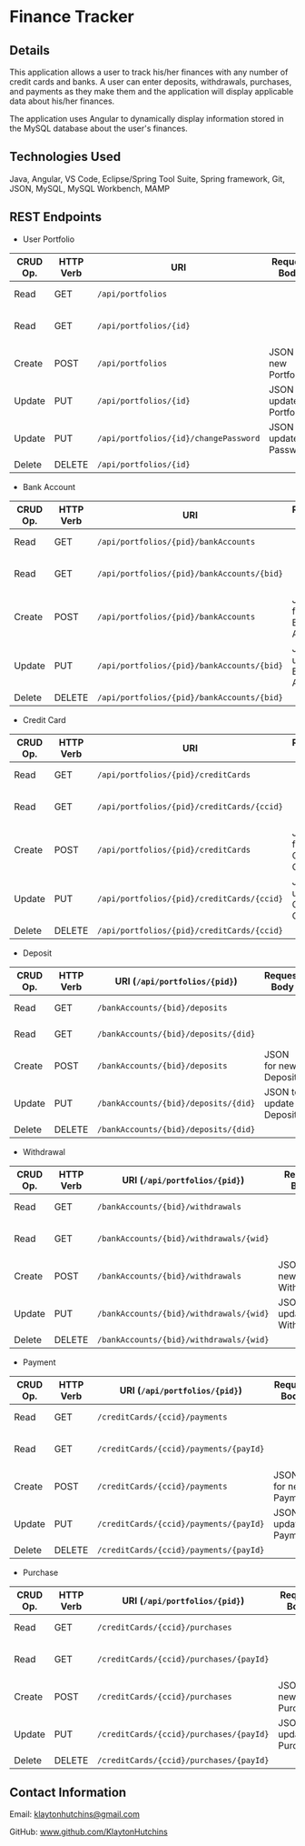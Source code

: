 # Finance Tracker

## Details

This application allows a user to track his/her finances with any number of credit cards and banks. A user can enter deposits, withdrawals, purchases, and payments as they make them and the application will display applicable data about his/her finances.

The application uses Angular to dynamically display information stored in the MySQL database about the user's finances.

## Technologies Used
Java, Angular, VS Code, Eclipse/Spring Tool Suite, Spring framework, Git, JSON, MySQL, MySQL Workbench, MAMP

## REST Endpoints

- User Portfolio

| CRUD Op. | HTTP Verb | URI                  | Request Body | Response Body |
|----------|-----------|-------------------------------|--------------|---------------|
| Read     | GET       | `/api/portfolios`         |              | List of all Portfolios |
| Read     | GET       | `/api/portfolios/{id}`|              | Representation of one Portfolio |
| Create   | POST      | `/api/portfolios`         | JSON for new Portfolio | JSON of created Portfolio |
| Update   | PUT       | `/api/portfolios/{id}`| JSON to update Portfolio | JSON of updated Portfolio |
| Update   | PUT       | `/api/portfolios/{id}/changePassword`| JSON to update Password | JSON of new Password |
| Delete   | DELETE    | `/api/portfolios/{id}`|              | |

- Bank Account

| CRUD Op. | HTTP Verb | URI                  | Request Body | Response Body |
|----------|-----------|-------------------------------|--------------|---------------|
| Read     | GET       | `/api/portfolios/{pid}/bankAccounts`         |              | List of all Bank Accounts |
| Read     | GET       | `/api/portfolios/{pid}/bankAccounts/{bid}`|              | Representation of one Bank Account |
| Create   | POST      | `/api/portfolios/{pid}/bankAccounts`         | JSON for new Bank Account | JSON of created Bank Account |
| Update   | PUT       | `/api/portfolios/{pid}/bankAccounts/{bid}`| JSON to update Bank Account | JSON of updated Bank Account |
| Delete   | DELETE    | `/api/portfolios/{pid}/bankAccounts/{bid}`|              | |

- Credit Card

| CRUD Op. | HTTP Verb | URI                  | Request Body | Response Body |
|----------|-----------|-------------------------------|--------------|---------------|
| Read     | GET       | `/api/portfolios/{pid}/creditCards`         |              | List of all Credit Cards |
| Read     | GET       | `/api/portfolios/{pid}/creditCards/{ccid}`|              | Representation of one Credit Card |
| Create   | POST      | `/api/portfolios/{pid}/creditCards`         | JSON for new Credit Card | JSON of created Credit Card |
| Update   | PUT       | `/api/portfolios/{pid}/creditCards/{ccid}`| JSON to update Credit Card | JSON of updated Credit Card |
| Delete   | DELETE    | `/api/portfolios/{pid}/creditCards/{ccid}`|              | |

- Deposit

| CRUD Op. | HTTP Verb | URI (`/api/portfolios/{pid}`) | Request Body | Response Body |
|----------|-----------|-------------------------------|--------------|---------------|
| Read     | GET       | `/bankAccounts/{bid}/deposits`         |              | List of all Deposits |
| Read     | GET       | `/bankAccounts/{bid}/deposits/{did}`|              | Representation of one Deposit |
| Create   | POST      | `/bankAccounts/{bid}/deposits`         | JSON for new Deposit | JSON of created Deposit |
| Update   | PUT       | `/bankAccounts/{bid}/deposits/{did}`| JSON to update Deposit | JSON of updated Deposit |
| Delete   | DELETE    | `/bankAccounts/{bid}/deposits/{did}`|              | |

- Withdrawal

| CRUD Op. | HTTP Verb | URI (`/api/portfolios/{pid}`) | Request Body | Response Body |
|----------|-----------|-------------------------------|--------------|---------------|
| Read     | GET       | `/bankAccounts/{bid}/withdrawals`         |              | List of all Withdrawals |
| Read     | GET       | `/bankAccounts/{bid}/withdrawals/{wid}`|              | Representation of one Withdrawal |
| Create   | POST      | `/bankAccounts/{bid}/withdrawals`         | JSON for new Withdrawal | JSON of created Withdrawal |
| Update   | PUT       | `/bankAccounts/{bid}/withdrawals/{wid}`| JSON to update Withdrawal | JSON of updated Withdrawal |
| Delete   | DELETE    | `/bankAccounts/{bid}/withdrawals/{wid}`|              | |

- Payment

| CRUD Op. | HTTP Verb | URI (`/api/portfolios/{pid}`) | Request Body | Response Body |
|----------|-----------|-------------------------------|--------------|---------------|
| Read     | GET       | `/creditCards/{ccid}/payments`         |              | List of all Payments |
| Read     | GET       | `/creditCards/{ccid}/payments/{payId}`|              | Representation of one Payment |
| Create   | POST      | `/creditCards/{ccid}/payments`         | JSON for new Payment | JSON of created Payment |
| Update   | PUT       | `/creditCards/{ccid}/payments/{payId}`| JSON to update Payment | JSON of updated Payment |
| Delete   | DELETE    | `/creditCards/{ccid}/payments/{payId}`|              | |

- Purchase

| CRUD Op. | HTTP Verb | URI (`/api/portfolios/{pid}`) | Request Body | Response Body |
|----------|-----------|-------------------------------|--------------|---------------|
| Read     | GET       | `/creditCards/{ccid}/purchases`         |              | List of all Purchases |
| Read     | GET       | `/creditCards/{ccid}/purchases/{payId}`|              | Representation of one Purchase |
| Create   | POST      | `/creditCards/{ccid}/purchases`         | JSON for new Purchase | JSON of created Purchase |
| Update   | PUT       | `/creditCards/{ccid}/purchases/{payId}`| JSON to update Purchase | JSON of updated Purchase |
| Delete   | DELETE    | `/creditCards/{ccid}/purchases/{payId}`|              | |

## Contact Information

Email:
klaytonhutchins@gmail.com

GitHub:
www.github.com/KlaytonHutchins
